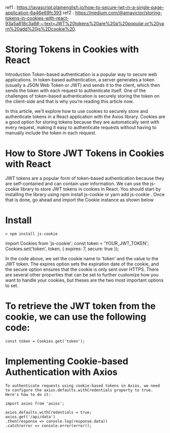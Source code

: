 ref1 : https://javascript.plainenglish.io/how-to-secure-jwt-in-a-single-page-application-6a46e69fc393
ref2 : https://medium.com/@amavictor/storing-tokens-in-cookies-with-react-93a5a818c3a8#:~:text=JWT%20tokens%20are%20a%20popular,or%20yarn%20add%20js%2Dcookie%20.

# Storing Tokens in Cookies with React

Introduction
Token-based authentication is a popular way to secure web applications. In token-based authentication, a server generates a token (usually a JSON Web Token or JWT) and sends it to the client, which then sends the token with each request to authenticate itself. One of the challenges of token-based authentication is securely storing the token on the client-side and that is why you’re reading this article now.

In this article, we’ll explore how to use cookies to securely store and authenticate tokens in a React application with the Axios library. Cookies are a good option for storing tokens because they are automatically sent with every request, making it easy to authenticate requests without having to manually include the token in each request.

# How to Store JWT Tokens in Cookies with React
JWT tokens are a popular form of token-based authentication because they are self-contained and can contain user information. We can use the js-cookie library to store JWT tokens in cookies in React. You should start by installing the library using npm install js-cookie or yarn add js-cookie . Once that is done, go ahead and import the Cookie instance as shown below

# Install 
    > npm install js-cookie
import Cookies from 'js-cookie';
const token = 'YOUR_JWT_TOKEN';
Cookies.set('token', token, { expires: 7, secure: true });


In the code above, we set the cookie name to ‘token’ and the value to the JWT token. The expires option sets the expiration date of the cookie, and the secure option ensures that the cookie is only sent over HTTPS. There are several other properties that can be set to further customize how you want to handle your cookies, but theses are the two most important options to set.

# To retrieve the JWT token from the cookie, we can use the following code:
    const token = Cookies.get('token');

# Implementing Cookie-based Authentication with Axios
    To authenticate requests using cookie-based tokens in Axios, we need to configure the axios.defaults.withCredentials property to true. Here's how to do it:

    import axios from 'axios';

    axios.defaults.withCredentials = true;
    axios.get('/api/data')
    .then(response => console.log(response.data))
    .catch(error => console.error(error));